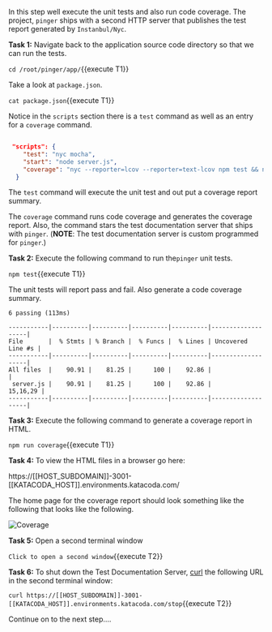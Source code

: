 In this step well execute the unit tests and also run code coverage. The project, `pinger` ships with a
second HTTP server that publishes the test report generated by `Instanbul/Nyc`.

**Task 1:** Navigate back to the application source code directory so that we can run the tests.

`cd /root/pinger/app/`{{execute  T1}}

Take a look at `package.json`.

`cat package.json`{{execute  T1}}

Notice in the `scripts` section there is a `test` command as
well as an entry for a `coverage` command.

```json

 "scripts": {
    "test": "nyc mocha",
    "start": "node server.js",
    "coverage": "nyc --reporter=lcov --reporter=text-lcov npm test && node testdocserver.js"
  }
```

The `test` command will execute the unit test and out put a coverage report summary.

The `coverage` command runs code coverage and generates the coverage report. Also, the command stars the test documentation
server that ships with `pinger`. (**NOTE**: The test documentation server is custom programmed for `pinger`.)

**Task 2:** Execute the following command to run the`pinger` unit tests.

`npm test`{{execute  T1}}

The unit tests will report pass and fail. Also generate a code coverage summary.

```text
6 passing (113ms)

-----------|----------|----------|----------|----------|-------------------|
File       |  % Stmts | % Branch |  % Funcs |  % Lines | Uncovered Line #s |
-----------|----------|----------|----------|----------|-------------------|
All files  |    90.91 |    81.25 |      100 |    92.86 |                   |
 server.js |    90.91 |    81.25 |      100 |    92.86 |          15,16,29 |
-----------|----------|----------|----------|----------|-------------------|
```

**Task 3:** Execute the following command to generate a coverage report in HTML.

`npm run coverage`{{execute  T1}}

**Task 4:** To view the HTML files in a browser go here:

https://[[HOST_SUBDOMAIN]]-3001-[[KATACODA_HOST]].environments.katacoda.com/

The home page for the coverage report should look something like the following
that looks like the following.

![Coverage](https://raw.githubusercontent.com/reselbob/katacoda-scenarios/master/using-istanbul-nyc/images/coverage.png)


**Task 5:** Open a second terminal window

`Click to open a second window`{{execute T2}}

**Task 6:** To shut down the Test Documentation Server, [curl](https://www.lifewire.com/curl-definition-2184508)
the following URL in the second terminal window:

`curl https://[[HOST_SUBDOMAIN]]-3001-[[KATACODA_HOST]].environments.katacoda.com/stop`{{execute  T2}}


Continue on to the next step....

